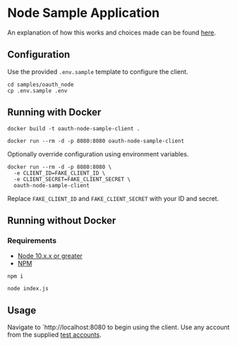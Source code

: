 # Node Sample Application

An explanation of how this works and choices made can be found [here](https://developer.va.gov/oauth).

## Configuration

Use the provided `.env.sample` template to configure the client.

```
cd samples/oauth_node
cp .env.sample .env
```

## Running with Docker

```
docker build -t oauth-node-sample-client .

docker run --rm -d -p 8080:8080 oauth-node-sample-client
```

Optionally override configuration using environment variables.

```
docker run --rm -d -p 8080:8080 \
  -e CLIENT_ID=FAKE_CLIENT_ID \
  -e CLIENT_SECRET=FAKE_CLIENT_SECRET \
  oauth-node-sample-client
```

Replace `FAKE_CLIENT_ID` and `FAKE_CLIENT_SECRET` with your ID and secret.

## Running without Docker

### Requirements

* [Node 10.x.x or greater](https://nodejs.org/en/)
* [NPM](https://www.npmjs.com/get-npm)

```
npm i

node index.js
```

## Usage

Navigate to `http://localhost:8080 to begin using the client.
Use any account from the supplied [test accounts](../../test_accounts.md).
